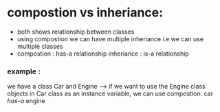 # compostion vs inheriance:

- both shows relationship between classes
- using compostion we can have multiple inheriance i.e we can use multiple classes
- compostion : has-a relationship
  inheriance : is-a relationship

### example :

we have a class Car and Engine --> if we want to use the Engine class objects in Car class as an instance variable, we can use compostion. car _has-a_ engine
